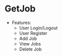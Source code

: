 # GetJob

 + Features: 
   - User Login/Logout
   - User Register
   - Add Job
   - View Jobs
   - Delete Job
